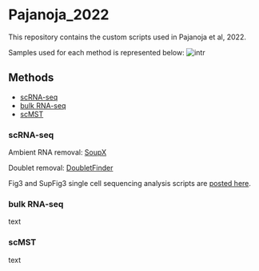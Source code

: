 # Pajanoja_2022
This repository contains the custom scripts used in Pajanoja et al, 2022.

Samples used for each method is represented below:
![intr](https://user-images.githubusercontent.com/52651343/187209619-338a2812-0bca-4116-be55-ed3a593ad595.png)

## Methods
- [scRNA-seq](#scRNA-seq)
- [bulk RNA-seq](#bulk-RNA-seq)
- [scMST](#scMST)


### scRNA-seq
Ambient RNA removal: [SoupX](https://github.com/constantAmateur/SoupX)

Doublet removal: [DoubletFinder](https://github.com/chris-mcginnis-ucsf/DoubletFinder)

Fig3 and SupFig3 single cell sequencing analysis scripts are [posted here](https://github.com/KerosuoLab/Pajanoja_2022/blob/main/scRNAseq_cluster%20and%20subset.R). 

### bulk RNA-seq
text



### scMST
text
